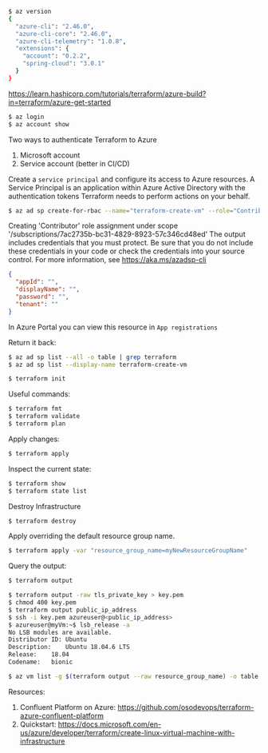 ```bash
$ az version
{
  "azure-cli": "2.46.0",
  "azure-cli-core": "2.46.0",
  "azure-cli-telemetry": "1.0.8",
  "extensions": {
    "account": "0.2.2",
    "spring-cloud": "3.0.1"
  }
}
```

https://learn.hashicorp.com/tutorials/terraform/azure-build?in=terraform/azure-get-started

```bash
$ az login
$ az account show
```

Two ways to authenticate Terraform to Azure

1. Microsoft account
2. Service account (better in CI/CD)

Create a `service principal` and configure its access to Azure resources.
A Service Principal is an application within Azure Active Directory with the authentication tokens Terraform needs to perform actions on your behalf.

```bash
$ az ad sp create-for-rbac --name="terraform-create-vm" --role="Contributor" --scopes="/subscriptions/<SUBSCRIPTION_ID>"
```

Creating 'Contributor' role assignment under scope '/subscriptions/7ac2735b-bc31-4829-8923-57c346cd48ed'
The output includes credentials that you must protect. Be sure that you do not include these credentials in your code or check the credentials into your source control. For more information, see https://aka.ms/azadsp-cli

```json
{
  "appId": "",
  "displayName": "",
  "password": "",
  "tenant": ""
}
```

In Azure Portal you can view this resource in `App registrations`

Return it back:
```bash
$ az ad sp list --all -o table | grep terraform
$ az ad sp list --display-name terraform-create-vm
```

```bash
$ terraform init
```

Useful commands:

```bash
$ terraform fmt
$ terraform validate
$ terraform plan
```

Apply changes:

```bash
$ terraform apply
```

Inspect the current state:

```bash
$ terraform show
$ terraform state list
```

Destroy Infrastructure

```bash
$ terraform destroy
```

Apply overriding the default resource group name.

```bash
$ terraform apply -var "resource_group_name=myNewResourceGroupName"
```

Query the output:

```bash
$ terraform output
```

```bash
$ terraform output -raw tls_private_key > key.pem
$ chmod 400 key.pem
$ terraform output public_ip_address
$ ssh -i key.pem azureuser@<public_ip_address>
$ azureuser@myVm:~$ lsb_release -a
No LSB modules are available.
Distributor ID:	Ubuntu
Description:	Ubuntu 18.04.6 LTS
Release:	18.04
Codename:	bionic
```

```bash
$ az vm list -g $(terraform output --raw resource_group_name) -o table
```


Resources:
1. Confluent Platform on Azure: https://github.com/osodevops/terraform-azure-confluent-platform
2. Quickstart: https://docs.microsoft.com/en-us/azure/developer/terraform/create-linux-virtual-machine-with-infrastructure



